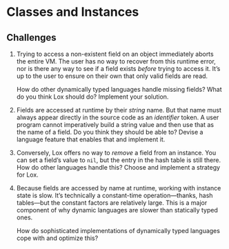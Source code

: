 # Classes and Instances

## Challenges

1. Trying to access a non-existent field on an object immediately aborts the entire VM. The user has no way to recover from this runtime error, nor is there any way to see if a field exists _before_ trying to access it. It’s up to the user to ensure on their own that only valid fields are read.

   How do other dynamically typed languages handle missing fields? What do you think Lox should do? Implement your solution.

2. Fields are accessed at runtime by their _string_ name. But that name must always appear directly in the source code as an _identifier_ token. A user program cannot imperatively build a string value and then use that as the name of a field. Do you think they should be able to? Devise a language feature that enables that and implement it.

3. Conversely, Lox offers no way to _remove_ a field from an instance. You can set a field’s value to `nil`, but the entry in the hash table is still there. How do other languages handle this? Choose and implement a strategy for Lox.

4. Because fields are accessed by name at runtime, working with instance state is slow. It’s technically a constant-time operation—thanks, hash tables—but the constant factors are relatively large. This is a major component of why dynamic languages are slower than statically typed ones.

   How do sophisticated implementations of dynamically typed languages cope with and optimize this?
